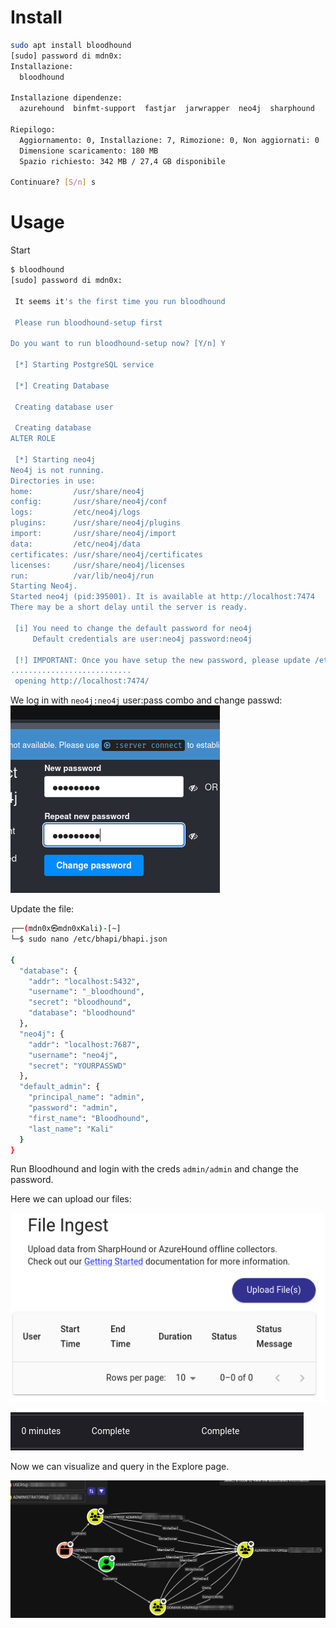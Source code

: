 # Install

```bash
sudo apt install bloodhound
[sudo] password di mdn0x: 
Installazione:                             
  bloodhound

Installazione dipendenze: 
  azurehound  binfmt-support  fastjar  jarwrapper  neo4j  sharphound

Riepilogo:
  Aggiornamento: 0, Installazione: 7, Rimozione: 0, Non aggiornati: 0
  Dimensione scaricamento: 180 MB
  Spazio richiesto: 342 MB / 27,4 GB disponibile

Continuare? [S/n] s
```

# Usage

Start

```bash
$ bloodhound
[sudo] password di mdn0x: 

 It seems it's the first time you run bloodhound

 Please run bloodhound-setup first

Do you want to run bloodhound-setup now? [Y/n] Y

 [*] Starting PostgreSQL service

 [*] Creating Database

 Creating database user

 Creating database
ALTER ROLE

 [*] Starting neo4j
Neo4j is not running.
Directories in use:
home:         /usr/share/neo4j
config:       /usr/share/neo4j/conf
logs:         /etc/neo4j/logs
plugins:      /usr/share/neo4j/plugins
import:       /usr/share/neo4j/import
data:         /etc/neo4j/data
certificates: /usr/share/neo4j/certificates
licenses:     /usr/share/neo4j/licenses
run:          /var/lib/neo4j/run
Starting Neo4j.
Started neo4j (pid:395001). It is available at http://localhost:7474
There may be a short delay until the server is ready.

 [i] You need to change the default password for neo4j
     Default credentials are user:neo4j password:neo4j

 [!] IMPORTANT: Once you have setup the new password, please update /etc/bhapi/bhapi.json with the new password before running bloodhound
...........................
 opening http://localhost:7474/
```

We log in with `neo4j:neo4j` user:pass combo and change passwd:
![Pasted image 20250922204056.png](../../2%20-%20Resources/Others/Flameshots/Pasted%20image%2020250922204056.png)

Update the file:

```bash
┌──(mdn0x㉿mdn0xKali)-[~]
└─$ sudo nano /etc/bhapi/bhapi.json

{
  "database": {
    "addr": "localhost:5432",
    "username": "_bloodhound",
    "secret": "bloodhound",
    "database": "bloodhound"
  },
  "neo4j": {
    "addr": "localhost:7687",
    "username": "neo4j",
    "secret": "YOURPASSWD"
  },
  "default_admin": {
    "principal_name": "admin",
    "password": "admin",
    "first_name": "Bloodhound",
    "last_name": "Kali"
  }
}
```

Run Bloodhound and login with the creds `admin/admin` and change the password.

Here we can upload our files:

![Pasted image 20250922212126.png](../../2%20-%20Resources/Others/Flameshots/Pasted%20image%2020250922212126.png)

![Pasted image 20250922213043.png](../../2%20-%20Resources/Others/Flameshots/Pasted%20image%2020250922213043.png)

Now we can visualize and query in the Explore page.

![Pasted image 20250922220934.png](../../2%20-%20Resources/Others/Flameshots/Pasted%20image%2020250922220934.png)
